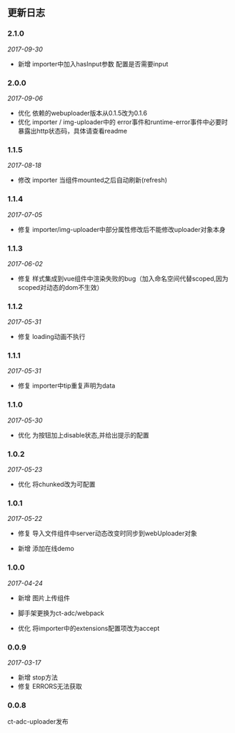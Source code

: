 ## 更新日志

### 2.1.0

*2017-09-30*

- 新增 importer中加入hasInput参数 配置是否需要input

### 2.0.0

*2017-09-06*

- 优化 依赖的webuploader版本从0.1.5改为0.1.6
- 优化 importer / img-uploader中的 error事件和runtime-error事件中必要时暴露出http状态码，具体请查看readme

### 1.1.5

*2017-08-18*

- 修改 importer 当组件mounted之后自动刷新(refresh)

### 1.1.4

*2017-07-05*

- 修复 importer/img-uploader中部分属性修改后不能修改uploader对象本身

### 1.1.3

*2017-06-02*

- 修复 样式集成到vue组件中渲染失败的bug（加入命名空间代替scoped,因为scoped对动态的dom不生效）

### 1.1.2

*2017-05-31*

- 修复 loading动画不执行

### 1.1.1

*2017-05-31*

- 修复 importer中tip重复声明为data

### 1.1.0

*2017-05-30*

- 优化 为按钮加上disable状态,并给出提示的配置

### 1.0.2

*2017-05-23*

- 优化 将chunked改为可配置

### 1.0.1

*2017-05-22*

- 修复 导入文件组件中server动态改变时同步到webUploader对象

- 新增 添加在线demo

### 1.0.0

*2017-04-24*

- 新增 图片上传组件

- 脚手架更换为ct-adc/webpack

- 优化 将importer中的extensions配置项改为accept

### 0.0.9

*2017-03-17*

- 新增 stop方法
- 修复 ERRORS无法获取

### 0.0.8

ct-adc-uploader发布
